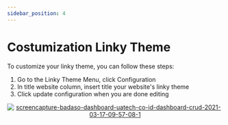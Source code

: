 ```yaml
---
sidebar_position: 4
---
```


# Costumization Linky Theme

To customize your linky theme, you can follow these steps:

1. Go to the Linky Theme Menu, click Configuration
2. In title website column, insert title your website's linky theme
3. Click update configuration when you are done editing

<p align="center">
  <a href="https://badaso-docs.uatech.co.id/">
    <img src="http://localhost:3000/img/configuration-linky.png" alt="screencapture-badaso-dashboard-uatech-co-id-dashboard-crud-2021-03-17-09-57-08-1" />
  </a>
</p>



